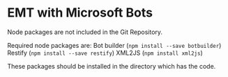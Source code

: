 # EMT with Microsoft Bots

Node packages are not included in the Git Repository.

Required node packages are:
Bot builder (`npm install --save botbuilder`)
Restify (`npm install --save restify`)
XML2JS (`npm install xml2js`)

These packages should be installed in the directory which has the code.
